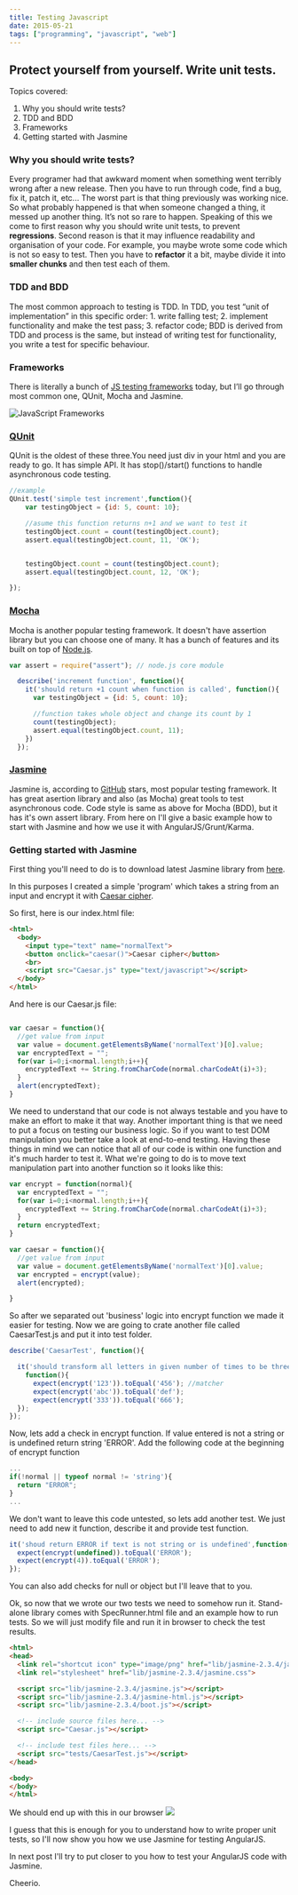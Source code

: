 ```yaml
---
title: Testing Javascript
date: 2015-05-21
tags: ["programming", "javascript", "web"]
---
```



## Protect yourself from yourself. Write unit tests.

Topics covered:

1. Why you should write tests?
2. TDD and BDD
3. Frameworks
4. Getting started with Jasmine


### Why you should write tests?

Every programer had that awkward moment when something went terribly wrong after a new release. Then you have to run through code, find a bug, fix it, patch it, etc... The worst part is that thing previously was working nice. So what probably happened is that when someone changed a thing, it messed up another thing. It’s not so rare to happen. Speaking of this we come to first reason why you should write unit tests, to prevent **regressions**. Second reason is that it may influence readability and organisation of your code. For example, you maybe wrote some code which is not so easy to test. Then you have to **refactor** it a bit, maybe divide it into **smaller chunks** and then test each of them.  

### TDD and BDD

The most common approach to testing is TDD. In TDD, you test “unit of implementation” in this specific order:  1. write falling test; 2. implement functionality and make the test pass; 3. refactor code; BDD is derived from TDD and process is the same, but instead of writing test for functionality, you write a test for specific behaviour.

### Frameworks

There is literally a bunch of [JS testing frameworks](http://en.wikipedia.org/wiki/List_of_unit_testing_frameworks#JavaScript "Js Testing frameworks") today, but I’ll go through most common one, QUnit, Mocha and Jasmine.


![JavaScript Frameworks](/images/jsframework.png)


### [QUnit](https://qunitjs.com)

QUnit is the oldest of these three.You need just div in your html and you are ready to go. It has simple API.
It has stop()/start() functions to handle asynchronous code testing.

```javascript
//example
QUnit.test('simple test increment',function(){
    var testingObject = {id: 5, count: 10};

    //asume this function returns n+1 and we want to test it
    testingObject.count = count(testingObject.count);
    assert.equal(testingObject.count, 11, 'OK');


    testingObject.count = count(testingObject.count);
    assert.equal(testingObject.count, 12, 'OK');

});
```

### [Mocha](http://mochajs.org/)

Mocha is another popular testing framework. It doesn't have assertion library but you can choose one of many.
It has a bunch of features and its built on top of [Node.js](https://nodejs.org).

```javascript
var assert = require("assert"); // node.js core module

  describe('increment function', function(){
    it('should return +1 count when function is called', function(){
      var testingObject = {id: 5, count: 10};

      //function takes whole object and change its count by 1
      count(testingObject);
      assert.equal(testingObject.count, 11);
    })
  });

```

### [Jasmine](http://jasmine.github.io/)

Jasmine is, according to [GitHub](http://github.com) stars, most popular testing framework. It has great asertion library and also (as Mocha) great tools to test asynchronous code. Code style is same as above for Mocha (BDD), but it has it's own assert library.
From here on I'll give a basic example how to start with Jasmine and how we use it with AngularJS/Grunt/Karma.

### Getting started with Jasmine

First thing you'll need to do is to download latest Jasmine library from [here](https://github.com/jasmine/jasmine/releases).

In this purposes I created a simple 'program' which takes a string from an input and encrypt it with [Caesar cipher](http://en.wikipedia.org/wiki/Caesar_cipher).

So first, here is our index.html file:

```html
<html>
  <body>
    <input type="text" name="normalText">
    <button onclick="caesar()">Caesar cipher</button>
    <br>
    <script src="Caesar.js" type="text/javascript"></script>
  </body>
</html>
```

And here is our Caesar.js file:

```javascript

var caesar = function(){
  //get value from input
  var value = document.getElementsByName('normalText')[0].value;
  var encryptedText = "";
  for(var i=0;i<normal.length;i++){
    encryptedText += String.fromCharCode(normal.charCodeAt(i)+3);
  }
  alert(encryptedText);
}
```

We need to understand that our code is not always testable and you have to make an effort to make it that way. Another important thing is that we need to put a focus on testing our business logic. So if you want to test DOM manipulation you better take a look at end-to-end testing.
Having these things in mind we can notice that all of our code is within one function and it's much harder to test it. What we're going to do is to move text manipulation part into another function so it looks like this:

```javascript
var encrypt = function(normal){
  var encryptedText = "";
  for(var i=0;i<normal.length;i++){
    encryptedText += String.fromCharCode(normal.charCodeAt(i)+3);
  }
  return encryptedText;
}

var caesar = function(){
  //get value from input
  var value = document.getElementsByName('normalText')[0].value;
  var encrypted = encrypt(value);
  alert(encrypted);

}
```

So after we separated out 'business' logic into encrypt function we made it easier for testing. Now we are going to crate another file called CaesarTest.js and put it into test folder.

```javascript
describe('CaesarTest', function(){

  it('should transform all letters in given number of times to be three positions above in ascii order',
    function(){
      expect(encrypt('123')).toEqual('456'); //matcher
      expect(encrypt('abc')).toEqual('def');
      expect(encrypt('333')).toEqual('666');
  });
});
```

Now, lets add a check in encrypt function. If value entered is not a string or is undefined return string 'ERROR'. Add the following code at the beginning of encrypt function

```javascript
...
if(!normal || typeof normal != 'string'){
  return "ERROR";
}
...
```

We don't want to leave this code untested, so lets add another test. We just need to add new it function, describe it and provide test function.

```javascript
it('shoud return ERROR if text is not string or is undefined',function(){
  expect(encrypt(undefined)).toEqual('ERROR');
  expect(encrypt(4)).toEqual('ERROR');
});
```
You can also add checks for null or object but I'll leave that to you.

Ok, so now that we wrote our two tests we need to somehow run it. Stand-alone library comes with SpecRunner.html file and an example how to run tests. So we will just modify file and run it in browser to check the test results.

```html
<html>
<head>
  <link rel="shortcut icon" type="image/png" href="lib/jasmine-2.3.4/jasmine_favicon.png">
  <link rel="stylesheet" href="lib/jasmine-2.3.4/jasmine.css">

  <script src="lib/jasmine-2.3.4/jasmine.js"></script>
  <script src="lib/jasmine-2.3.4/jasmine-html.js"></script>
  <script src="lib/jasmine-2.3.4/boot.js"></script>

  <!-- include source files here... -->
  <script src="Caesar.js"></script>

  <!-- include test files here... -->
  <script src="tests/CaesarTest.js"></script>
</head>

<body>
</body>
</html>
```

We should end up with this in our browser
![](/images/test-result.png)

I guess that this is enough for you to understand how to write proper unit tests, so I'll now show you how we use Jasmine for testing AngularJS.


In next post I'll try to put closer to you how to test your AngularJS code with Jasmine.

Cheerio. 